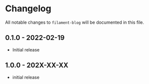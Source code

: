 # Changelog

All notable changes to `filament-blog` will be documented in this file.

## 0.1.0 - 2022-02-19

- Initial release

## 1.0.0 - 202X-XX-XX

- initial release
